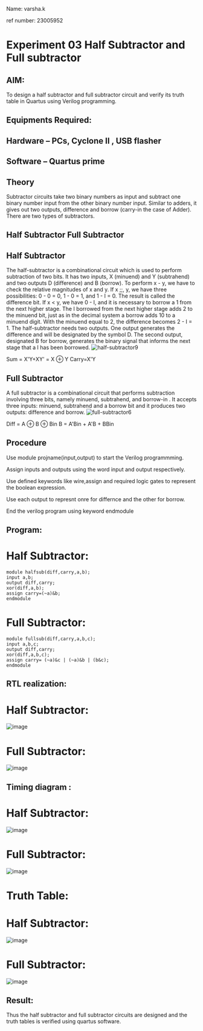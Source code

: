 Name: varsha.k

ref number: 23005952
# Experiment 03 Half Subtractor and Full subtractor
## AIM:
To design a half subtractor and full subtractor circuit and verify its truth table in Quartus using Verilog programming.

## Equipments Required:
## Hardware – PCs, Cyclone II , USB flasher
## Software – Quartus prime
## Theory
Subtractor circuits take two binary numbers as input and subtract one binary number input from the other binary number input. Similar to adders, it gives out two outputs, difference and borrow (carry-in the case of Adder). There are two types of subtractors.

## Half Subtractor Full Subtractor
## Half Subtractor
The half-subtractor is a combinational circuit which is used to perform subtraction of two bits. It has two inputs, X (minuend) and Y (subtrahend) and two outputs D (difference) and B (borrow). To perform x - y, we have to check the relative magnitudes of x and y. If x ;;, y, we have three possibilities: 0 - 0 = 0, 1 - 0 = 1, and 1 - I = 0. The result is called the difference bit. If x < y, we have 0 - I, and it is necessary to borrow a 1 from the next higher stage. The I borrowed from the next higher stage adds 2 to the minuend bit, just as in the decimal system a borrow adds 10 to a minuend digit. With the minuend equal to 2, the difference becomes 2 - I = 1. The half-subtractor needs two outputs. One output generates the difference and will be designated by the symbol D. The second output, designated B for borrow, generates the binary signal that informs the next stage that a I has been borrowed.
![half-subtractor9](https://user-images.githubusercontent.com/36288975/166112538-58c3bc7c-ee5d-4e6a-ac8d-8e8328efe27a.png)


Sum = X'Y+XY' = X ⊕ Y
Carry=X'Y

## Full Subtractor
A full subtractor is a combinational circuit that performs subtraction involving three bits, namely minuend, subtrahend, and borrow-in . It accepts three inputs: minuend, subtrahend and a borrow bit and it produces two outputs: difference and borrow. 
![full-subtractor6](https://user-images.githubusercontent.com/36288975/166112541-24c68359-3de8-4674-ae22-8272ffc385ed.png)


Diff = A ⊕ B ⊕ Bin B = A'Bin + A'B + BBin

## Procedure

Use module projname(input,output) to start the Verilog programmming.

Assign inputs and outputs using the word input and output respectively.

Use defined keywords like wire,assign and required logic gates to represent the boolean expression.

Use each output to represnt onre for differnce and the other for borrow.

End the verilog program using keyword endmodule


## Program:
# Half Subtractor:
```
module halfsub(diff,carry,a,b);
input a,b;
output diff,carry;
xor(diff,a,b);
assign carry=(~a)&b;
endmodule
```
# Full Subtractor:
```
module fullsub(diff,carry,a,b,c);
input a,b,c;
output diff,carry;
xor(diff,a,b,c);
assign carry= (~a)&c | (~a)&b | (b&c);
endmodule
```

##  RTL realization:
# Half Subtractor:
![image](https://github.com/Varshakumaran/Experiment--03-Half-Subtractor-and-Full-subtractor/assets/144979367/8c437a9c-3b75-4e8e-a870-c3075f79fe25)
# Full Subtractor:
![image](https://github.com/Varshakumaran/Experiment--03-Half-Subtractor-and-Full-subtractor/assets/144979367/32e63d12-c9a3-47f4-99dc-0f3c8582c994)

## Timing diagram :
# Half Subtractor:
![image](https://github.com/Varshakumaran/Experiment--03-Half-Subtractor-and-Full-subtractor/assets/144979367/359b2164-c964-4993-b942-9b5fbddb732a)
# Full Subtractor:
![image](https://github.com/Varshakumaran/Experiment--03-Half-Subtractor-and-Full-subtractor/assets/144979367/1ecd9e1e-4947-4e40-bd9c-a1105eaca3a6)

# Truth Table:
# Half Subtractor:
![image](https://github.com/Varshakumaran/Experiment--03-Half-Subtractor-and-Full-subtractor/assets/144979367/10c200f4-c409-475e-808a-a6dad079ae12)
# Full Subtractor:
![image](https://github.com/Varshakumaran/Experiment--03-Half-Subtractor-and-Full-subtractor/assets/144979367/749ea70f-9d3e-4d03-b684-a0a49c23af0b)


## Result:
Thus the half subtractor and full subtractor circuits are designed and the truth tables is verified using quartus software.
